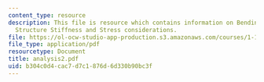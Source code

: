 ```yaml
---
content_type: resource
description: This file is resource which contains information on Bending, Torsion,
  Structure Stiffness and Stress considerations.
file: https://ol-ocw-studio-app-production.s3.amazonaws.com/courses/1-101-introduction-to-civil-and-environmental-engineering-design-i-fall-2006/b304c0d4cac7d7c1876d6d330b90bc3f_analysis2.pdf
file_type: application/pdf
resourcetype: Document
title: analysis2.pdf
uid: b304c0d4-cac7-d7c1-876d-6d330b90bc3f
---
```

